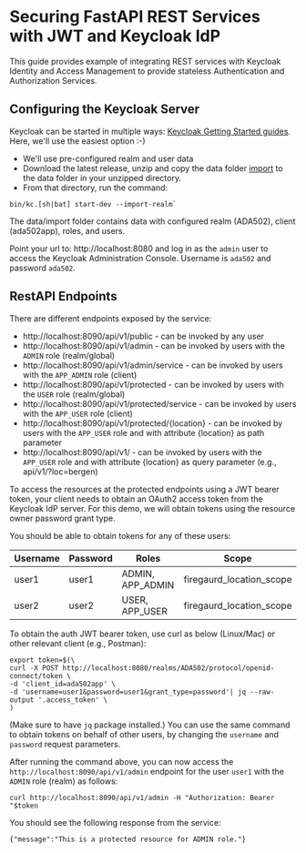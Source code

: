 Securing FastAPI REST Services with JWT and Keycloak IdP
===================================================

This guide provides example of integrating REST services with Keycloak Identity and Access Management to provide stateless Authentication and Authorization Services.

Configuring the Keycloak Server
-------------------

Keycloak can be started in multiple ways: [Keycloak Getting Started guides](https://github.com/keycloak/keycloak?tab=readme-ov-file#getting-started). Here, we'll use the easiest option :-)
- We'll use pre-configured realm and user data
- Download the latest release, unzip and copy the data folder [import](kcdb/data/import) to the data folder in your unzipped directory.
- From that directory, run the command: 
```shell
bin/kc.[sh|bat] start-dev --import-realm`
```
The data/import folder contains data with configured realm (ADA502), client (ada502app), roles, and users.

Point your url to: http://localhost:8080 and log in as the `admin` user to access the Keycloak Administration Console. Username is `ada502` and password `ada502`.

RestAPI Endpoints
---------------------

There are different endpoints exposed by the service:

* http://localhost:8090/api/v1/public - can be invoked by any user
* http://localhost:8090/api/v1/admin - can be invoked by users with the `ADMIN` role (realm/global)
* http://localhost:8090/api/v1/admin/service - can be invoked by users with the `APP_ADMIN` role (client)
* http://localhost:8090/api/v1/protected - can be invoked by users with the `USER` role (realm/global)
* http://localhost:8090/api/v1/protected/service - can be invoked by users with the `APP_USER` role (client)
* http://localhost:8090/api/v1/protected/{location} - can be invoked by users with the `APP_USER` role and with attribute {location} as path parameter
* http://localhost:8090/api/v1/ - can be invoked by users with the `APP_USER` role and with attribute {location} as query parameter (e.g., api/v1/?loc=bergen)

To access the resources at the protected endpoints using a JWT bearer token, your client needs to obtain an OAuth2 access token from the Keycloak IdP server.
For this demo, we will obtain tokens using the resource owner password grant type.

You should be able to obtain tokens for any of these users:

| Username | Password | Roles             |  Scope    
|----------|----------|-------------------|--------------------------|
| user1    | user1    | ADMIN, APP_ADMIN  | firegaurd_location_scope |          
| user2    | user2    | USER, APP_USER    | firegaurd_location_scope |


To obtain the auth JWT bearer token, use curl as below (Linux/Mac) or other relevant client (e.g., Postman):

```shell
export token=$(\
curl -X POST http://localhost:8080/realms/ADA502/protocol/openid-connect/token \
-d 'client_id=ada502app' \
-d 'username=user1&password=user1&grant_type=password'| jq --raw-output '.access_token' \
)
```
(Make sure to have `jq` package installed.)
You can use the same command to obtain tokens on behalf of other users, by changing the `username` and `password` request parameters.

After running the command above, you can now access the `http://localhost:8090/api/v1/admin` endpoint
for the user `user1` with the `ADMIN` role (realm) as follows:

```shell
curl http://localhost:8090/api/v1/admin -H "Authorization: Bearer "$token
```

You should see the following response from the service:

```
{"message":"This is a protected resource for ADMIN role."}